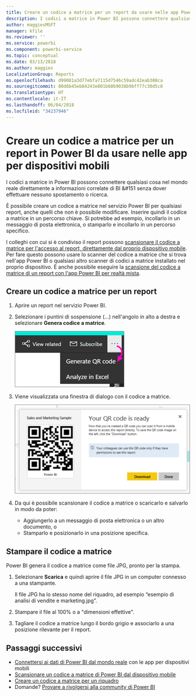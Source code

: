 ```yaml
---
title: Creare un codice a matrice per un report da usare nelle app Power BI per dispositivi mobili
description: I codici a matrice in Power BI possono connettere qualsiasi cosa nel mondo reale direttamente a informazioni correlate di BI nell’app per dispositivi mobili Power BI, senza dover eseguire ricerche.
author: maggiesMSFT
manager: kfile
ms.reviewer: ''
ms.service: powerbi
ms.component: powerbi-service
ms.topic: conceptual
ms.date: 03/13/2018
ms.author: maggies
LocalizationGroup: Reports
ms.openlocfilehash: d99081a3d77ebfa7115d7546c59adc42eab308ca
ms.sourcegitcommit: 80d6b45eb84243e801b60b9038b9bff77c30d5c8
ms.translationtype: HT
ms.contentlocale: it-IT
ms.lasthandoff: 06/04/2018
ms.locfileid: "34237946"
---
```

# <a name="create-a-qr-code-for-a-report-in-power-bi-to-use-in-the-mobile-apps"></a>Creare un codice a matrice per un report in Power BI da usare nelle app per dispositivi mobili
I codici a matrice in Power BI possono connettere qualsiasi cosa nel mondo reale direttamente a informazioni correlate di BI &#151 senza dover effettuare nessuno spostamento o ricerca.

È possibile creare un codice a matrice nel servizio Power BI per qualsiasi report, anche quelli che non è possibile modificare. Inserire quindi il codice a matrice in un percorso chiave. Si potrebbe ad esempio, incollarlo in un messaggio di posta elettronica, o stamparlo e incollarlo in un percorso specifico. 

I colleghi con cui si è condiviso il report possono [scansionare il codice a matrice per l'accesso al report, direttamente dal proprio dispositivo mobile](mobile-apps-qr-code.md). Per fare questo possono usare lo scanner del codice a matrice che si trova nell'app Power BI o qualsiasi altro scanner di codici a matrice installato nel proprio dispositivo. È anche possibile eseguire la [scansione del codice a matrice di un report con l'app Power BI per realtà mista](mobile-mixed-reality-app.md#scan-a-report-qr-code-in-holographic-view).

## <a name="create-a-qr-code-for-a-report"></a>Creare un codice a matrice per un report
1. Aprire un report nel servizio Power BI.
2. Selezionare i puntini di sospensione (...) nell'angolo in alto a destra e selezionare **Genera codice a matrice**. 
   
    ![](media/service-create-qr-code-for-report/power-bi-create-qr-code-report.png)
3. Viene visualizzata una finestra di dialogo con il codice a matrice. 
   
    ![](media/service-create-qr-code-for-report/powerbi_report_qrcode.png)
4. Da qui è possibile scansionare il codice a matrice o scaricarlo e salvarlo in modo da poter: 
   
   * Aggiungerlo a un messaggio di posta elettronica o un altro documento, o 
   * Stamparlo e posizionarlo in una posizione specifica. 

## <a name="print-the-qr-code"></a>Stampare il codice a matrice
Power BI genera il codice a matrice come file JPG, pronto per la stampa. 

1. Selezionare **Scarica** e quindi aprire il file JPG in un computer connesso a una stampante.  
   
   Il file JPG ha lo stesso nome del riquadro, ad esempio “esempio di analisi di vendite e marketing.jpg”.
   
1. Stampare il file al 100% o a "dimensioni effettive".  
2. Tagliare il codice a matrice lungo il bordo grigio e associarlo a una posizione rilevante per il report. 

## <a name="next-steps"></a>Passaggi successivi
* [Connettersi ai dati di Power BI dal mondo reale](mobile-apps-data-in-real-world-context.md) con le app per dispositivi mobili
* [Scansionare un codice a matrice di Power BI dal dispositivo mobile](mobile-apps-qr-code.md)
* [Creare un codice a matrice per un riquadro](service-create-qr-code-for-tile.md)
* Domande? [Provare a rivolgersi alla community di Power BI](http://community.powerbi.com/)

